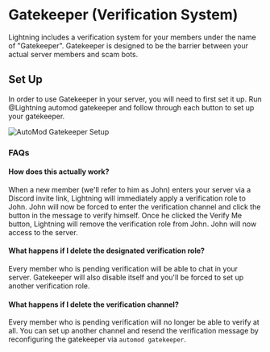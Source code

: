 # Gatekeeper (Verification System)

Lightning includes a verification system for your members under the name of "Gatekeeper". Gatekeeper is designed to be the barrier between your actual server members and scam bots.

## Set Up

In order to use Gatekeeper in your server, you will need to first set it up. Run @Lightning automod gatekeeper and follow through each button to set up your gatekeeper.

![AutoMod Gatekeeper Setup](https://imgur.com/PIJMpJa)

### FAQs

#### How does this actually work?
When a new member (we'll refer to him as John) enters your server via a Discord invite link, Lightning will immediately apply a verification role to John. John will now be forced to enter the verification channel and click the button in the message to verify himself. Once he clicked the Verify Me button, Lightning will remove the verification role from John. John will now access to the server.

#### What happens if I delete the designated verification role?
Every member who is pending verification will be able to chat in your server. Gatekeeper will also disable itself and you'll be forced to set up another verification role.

#### What happens if I delete the verification channel?
Every member who is pending verification will no longer be able to verify at all. You can set up another channel and resend the verification message by reconfiguring the gatekeeper via `automod gatekeeper`.
